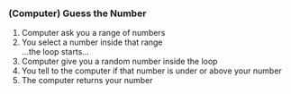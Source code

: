 ### (Computer) Guess the Number
1. Computer ask you a range of numbers
2. You select a number inside that range <br/>
...the loop starts...<br/>
3. Computer give you a random number inside the loop
4. You tell to the computer if that number is under or above your number
5. The computer returns your number
